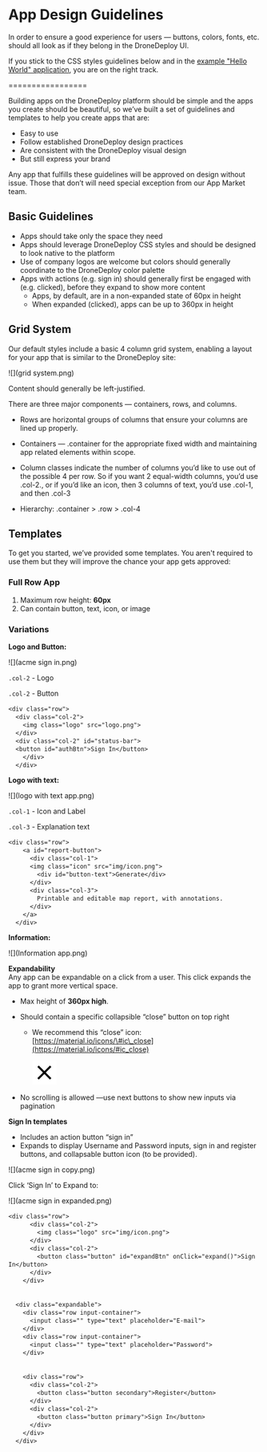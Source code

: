 # App Design Guidelines

In order to ensure a good experience for users — buttons, colors, fonts, etc. should all look as if they belong in the DroneDeploy UI.

If you stick to the CSS styles guidelines below and in the [example "Hello World" application](https://www.dronedeploy.com/app2/settings/apps/install/580e805840bb987f1f632064), you are on the right track.

=================

Building apps on the DroneDeploy platform should be simple and the apps you create should be beautiful, so we’ve built a set of guidelines and templates to help you create apps that are:

* Easy to use
* Follow established DroneDeploy design practices
* Are consistent with the DroneDeploy visual design
* But still express your brand

Any app that fulfills these guidelines will be approved on design without issue. Those that don’t will need special exception from our App Market team.

## Basic Guidelines

* Apps should take only the space they need
* Apps should leverage DroneDeploy CSS styles and should be designed to look native to the platform
* Use of company logos are welcome but colors should generally coordinate to the DroneDeploy color palette
* Apps with actions \(e.g. sign in\) should generally first be engaged with \(e.g. clicked\), before they expand to show more content
  * Apps, by default, are in a non-expanded state of 60px in height
  * When expanded \(clicked\), apps can be up to 360px in height


## Grid System

Our default styles include a basic 4 column grid system, enabling a layout for your app that is similar to the DroneDeploy site:

![](grid system.png)

Content should generally be left-justified.



There are three major components — containers, rows, and columns.

* Rows are horizontal groups of columns that ensure your columns are lined up properly.

* Containers — .container for the appropriate fixed width and maintaining app related elements within scope.

* Column classes indicate the number of columns you’d like to use out of the possible 4 per row. So if you want 2 equal-width columns, you’d use .col-2., or if you’d like an icon, then 3 columns of text, you’d use .col-1, and then .col-3

* Hierarchy: .container  &gt; .row &gt; .col-4



## Templates

To get you started, we’ve provided some templates. You aren't required to use them but they will improve the chance your app gets approved:

### Full Row App

1. Maximum row height: **60px**
2. Can contain button, text, icon, or image

### Variations

**Logo and Button:**

![](acme sign in.png)

`.col-2` - Logo

`.col-2` - Button

```
<div class="row">
  <div class="col-2">
    <img class="logo" src="logo.png">
  </div>
  <div class="col-2" id="status-bar">
  <button id="authBtn">Sign In</button>
    </div>
  </div>
```

**Logo with text:**

![](logo with text app.png)

`.col-1` - Icon and Label

`.col-3` - Explanation text

```
<div class="row">
    <a id="report-button">
      <div class="col-1">
      <img class="icon" src="img/icon.png">
        <div id="button-text">Generate</div>
      </div>
      <div class="col-3">
        Printable and editable map report, with annotations.
      </div>
    </a>
  </div>
```

**Information:**

![](Information app.png)

**Expandability**  
Any app can be expandable on a click from a user. This click expands the app to grant more vertical space.

* Max height of **360px high**. 
* Should contain a specific collapsible “close” button on top right

  * We recommend this “close” icon: [https://material.io/icons/\#ic\_close](https://material.io/icons/#ic_close)

    ![](ic_close_black_24dp_2x.png)


* No scrolling is allowed —use next buttons to show new inputs via pagination


**Sign In templates**

* Includes an action button “sign in”
* Expands to display Username and Password inputs, sign in and register buttons, and collapsable button icon \(to be provided\).

![](acme sign in copy.png)

Click ‘Sign In’ to Expand to:

![](acme sign in expanded.png)

```
<div class="row">
      <div class="col-2">
        <img class="logo" src="img/icon.png">
      </div>
      <div class="col-2">
        <button class="button" id="expandBtn" onClick="expand()">Sign In</button>
      </div>
    </div>


  <div class="expandable">
    <div class="row input-container">
      <input class="" type="text" placeholder="E-mail">
    </div>
    <div class="row input-container">
      <input class="" type="text" placeholder="Password">
    </div>


    <div class="row">
      <div class="col-2">
        <button class="button secondary">Register</button>
      </div>
      <div class="col-2">
        <button class="button primary">Sign In</button>
      </div>
    </div>
  </div>
```



